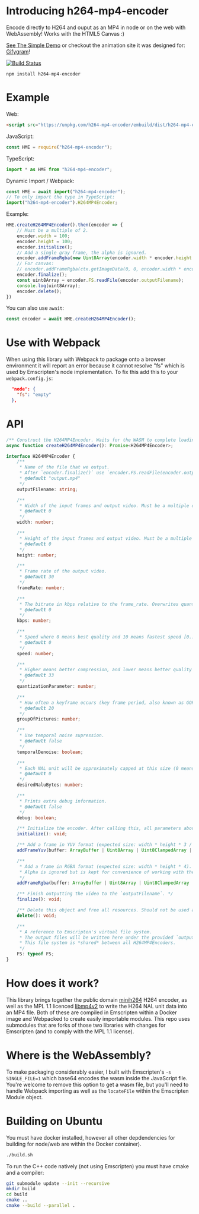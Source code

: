 # Introducing h264-mp4-encoder
Encode directly to H264 and ouput as an MP4 in node or on the web with WebAssembly! Works with the HTML5 Canvas :)

[See The Simple Demo](https://trevorsundberg.github.io/h264-mp4-encoder/) or checkout the animation site it was designed for: [Gifygram](https://gifygram.com)!

[![Build Status](https://travis-ci.org/TrevorSundberg/h264-mp4-encoder.svg?branch=master)](https://travis-ci.org/TrevorSundberg/h264-mp4-encoder)
```
npm install h264-mp4-encoder
```

# Example
Web:
```html
<script src="https://unpkg.com/h264-mp4-encoder/embuild/dist/h264-mp4-encoder.web.js"></script>
```
JavaScript:
```js
const HME = require("h264-mp4-encoder");
```
TypeScript:
```ts
import * as HME from "h264-mp4-encoder";
```
Dynamic Import / Webpack:
```ts
const HME = await import("h264-mp4-encoder");
// To only import the type in TypeScript:
import("h264-mp4-encoder").H264MP4Encoder;
```
Example:
```js
HME.createH264MP4Encoder().then(encoder => {
    // Must be a multiple of 2.
    encoder.width = 100;
    encoder.height = 100;
    encoder.initialize();
    // Add a single gray frame, the alpha is ignored.
    encoder.addFrameRgba(new Uint8Array(encoder.width * encoder.height * 4).fill(128))
    // For canvas:
    // encoder.addFrameRgba(ctx.getImageData(0, 0, encoder.width * encoder.height).data);
    encoder.finalize();
    const uint8Array = encoder.FS.readFile(encoder.outputFilename);
    console.log(uint8Array);
    encoder.delete();
})
````

You can also use `await`:
```js
const encoder = await HME.createH264MP4Encoder();
```

# Use with Webpack
When using this library with Webpack to package onto a browser environment it will report an error because it cannot resolve "fs" which is used by Emscripten's node implementation. To fix this add this to your `webpack.config.js`:
```json
  "node": {
    "fs": "empty"
  },
```

# API

```ts
/** Construct the H264MP4Encoder. Waits for the WASM to complete loading before returning. */
async function createH264MP4Encoder(): Promise<H264MP4Encoder>;

interface H264MP4Encoder {
    /**
     * Name of the file that we output.
     * After `encoder.finalize()` use `encoder.FS.readFile(encoder.outputFilename)` after `finalize`.
     * @default "output.mp4"
     */
    outputFilename: string;

    /**
     * Width of the input frames and output video. Must be a multiple of 2. Required.
     * @default 0
     */
    width: number;

    /**
     * Height of the input frames and output video. Must be a multiple of 2. Required.
     * @default 0
     */
    height: number;

    /**
     * Frame rate of the output video.
     * @default 30
     */
    frameRate: number;

    /**
     * The bitrate in kbps relative to the frame_rate. Overwrites quantization_parameter if not 0.
     * @default 0
     */
    kbps: number;

    /**
     * Speed where 0 means best quality and 10 means fastest speed [0..10].
     * @default 0
     */
    speed: number;

    /**
     * Higher means better compression, and lower means better quality [10..51].
     * @default 33
     */
    quantizationParameter: number;

    /**
     * How often a keyframe occurs (key frame period, also known as GOP).
     * @default 20
     */
    groupOfPictures: number;

    /**
     * Use temporal noise supression.
     * @default false
     */
    temporalDenoise: boolean;

    /**
     * Each NAL unit will be approximately capped at this size (0 means unlimited).
     * @default 0
     */
    desiredNaluBytes: number;

    /**
     * Prints extra debug information.
     * @default false
     */
    debug: boolean;

    /** Initialize the encoder. After calling this, all parameters above will be readonly. */
    initialize(): void;

    /** Add a frame in YUV format (expected size: width * height * 3 / 2). */
    addFrameYuv(buffer: ArrayBuffer | Uint8Array | Uint8ClampedArray | Int8Array | string): void;

    /**
     * Add a frame in RGBA format (expected size: width * height * 4).
     * Alpha is ignored but is kept for convenience of working with the HTML5 canvas.getImageData().
     */
    addFrameRgba(buffer: ArrayBuffer | Uint8Array | Uint8ClampedArray | Int8Array | string): void;

    /** Finish outputting the video to the `outputFilename`. */
    finalize(): void;

    /** Delete this object and free all resources. Should not be used again. */
    delete(): void;

    /**
     * A reference to Emscripten's virtual file system.
     * The output files will be written here under the provided `outputFilename`.
     * This file system is *shared* between all H264MP4Encoders.
     */
    FS: typeof FS;
}
```

# How does it work?
This library brings together the public domain [minih264](https://github.com/lieff/minih264) H264 encoder, as well as the MPL 1.1 licenced [libmp4v2](https://github.com/sergiomb2/libmp4v2) to write the H264 NAL unit data into an MP4 file. Both of these are compiled in Emscripten within a Docker image and Webpacked to create easily importable modules. This repo uses submodules that are forks of those two libraries with changes for Emscripten (and to comply with the MPL 1.1 license).

# Where is the WebAssembly?
To make packaging considerably easier, I built with Emscripten's `-s SINGLE_FILE=1` which base64 encodes the wasm inside the JavaScript file. You're welcome to remove this option to get a wasm file, but you'll need to handle Webpack importing as well as the `locateFile` within the Emscripten Module object.

# Building on Ubuntu
You must have docker installed, however all other depdendencies for building for node/web are within the Docker container).

```bash
./build.sh
```

To run the C++ code natively (not using Emscripten) you must have cmake and a compiler:
```bash
git submodule update --init --recursive
mkdir build
cd build
cmake ..
cmake --build --parallel .
```